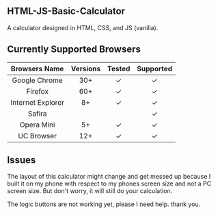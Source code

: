 ## HTML-JS-Basic-Calculator

A calculator designed in HTML, CSS, and JS (vanilla).

## Currently Supported Browsers

| Browsers Name     | Versions     | Tested       | Supported     |
|:-----------------:|:------------:|:------------:|:-------------:|
| Google Chrome     |    30+       |   ✓          |    ✓          |
| Firefox           |    60+       |   ✓          |    ✓          |
| Internet Explorer |    8+        |   ✓          |    ✓          |
| Safira            |              |              |    ✓          |
| Opera Mini        |    5+        |   ✓          |    ✓          |
| UC Browser        |    12+       |   ✓          |    ✓          |

## Issues

The layout of this calculator might change and get messed up because I built it on my phone with respect to my phones screen size and not a PC screen size. But don't worry, it will still do your calculation.

The logic buttons are not working yet, please I need help. thank you.
